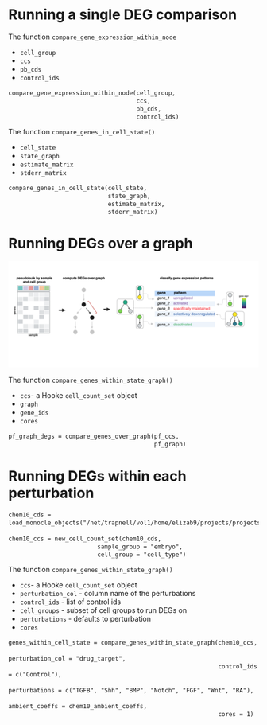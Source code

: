 # Running a single DEG comparison 

The function `compare_gene_expression_within_node`
* `cell_group`
* `ccs`
* `pb_cds`
* `control_ids`

```
compare_gene_expression_within_node(cell_group, 
                                    ccs,
                                    pb_cds, 
                                    control_ids)
```

The function `compare_genes_in_cell_state()`
* `cell_state`
* `state_graph`
* `estimate_matrix`
* `stderr_matrix`

```
compare_genes_in_cell_state(cell_state, 
                            state_graph,
                            estimate_matrix, 
                            stderr_matrix)
```

# Running DEGs over a graph

![](assets/degs_over_graph.png)

The function `compare_genes_within_state_graph()`
* `ccs`- a Hooke `cell_count_set` object
* `graph`
* `gene_ids`
* `cores`

```
pf_graph_degs = compare_genes_over_graph(pf_ccs,
                                         pf_graph)
```


# Running DEGs within each perturbation

```
chem10_cds = load_monocle_objects("/net/trapnell/vol1/home/elizab9/projects/projects/CHEMFISH/manuscript/data/chem10_projected_comb_cds_v2.0.2_remove_outliers")

chem10_ccs = new_cell_count_set(chem10_cds,
                         sample_group = "embryo",
                         cell_group = "cell_type")
```

The function `compare_genes_within_state_graph()`
* `ccs`- a Hooke `cell_count_set` object
* `perturbation_col` - column name of the perturbations
* `control_ids` - list of control ids 
* `cell_groups` - subset of cell groups to run DEGs on 
* `perturbations` - defaults to perturbation
* `cores`

```
genes_within_cell_state = compare_genes_within_state_graph(chem10_ccs, 
                                                           perturbation_col = "drug_target", 
                                                           control_ids = c("Control"), 
                                                           perturbations = c("TGFB", "Shh", "BMP", "Notch", "FGF", "Wnt", "RA"), 
                                                           ambient_coeffs = chem10_ambient_coeffs,
                                                           cores = 1)
```